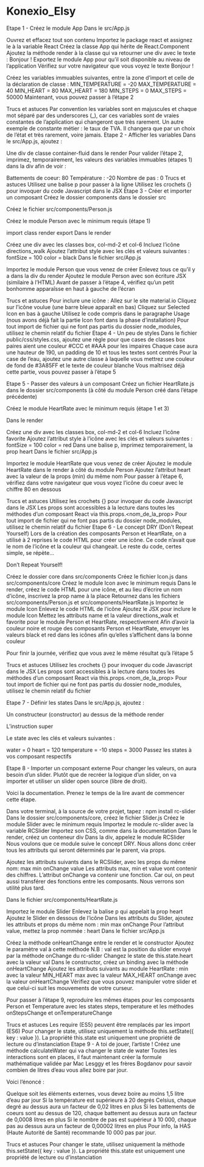 # Konexio_Elsy
Etape 1 - Créez le module App
Dans le src/App.js

Ouvrez et effacez tout son contenu
Importez le package react et assignez le à la variable React
Créez la classe App qui hérite de React.Component
Ajoutez la méthode render à la classe qui va retourner une div avec le texte : Bonjour !
Exportez le module App pour qu’il soit disponible au niveau de l’application
Vérifiez sur votre navigateur que vous voyez le texte Bonjour !

Créez les variables immuables suivantes, entre la zone d’import et celle de la déclaration de classe :
MIN_TEMPERATURE = -20
MAX_TEMPERATURE = 40
MIN_HEART = 80
MAX_HEART = 180
MIN_STEPS = 0
MAX_STEPS = 50000
Maintenant, vous pouvez passer à l’étape 2

Trucs et astuces
Par convention les variables sont en majuscules et chaque mot séparé par des underscores (_), car ces variables sont de vraies constantes de l’application qui changeront que très rarement. Un autre exemple de constante métier : le taux de TVA. Il changera que par un choix de l’état et très rarement, voire jamais.
Etape 2 - Afficher les variables
Dans le src/App.js, ajoutez :

Une div de classe container-fluid dans le render
Pour valider l’étape 2, imprimez, temporairement, les valeurs des variables immuables (étapes 1) dans la div afin de voir :

Battements de coeur: 80
Température : -20
Nombre de pas : 0
Trucs et astuces
Utilisez une balise p pour passer à la ligne
Utilisez les crochets {} pour invoquer du code Javascript dans le JSX
Etape 3 - Créer et importer un composant
Créez le dossier components dans le dossier src

Créez le fichier src/components/Person.js

Créez le module Person avec le minimum requis (étape 1)

import
class
render
export
Dans le render

Créez une div avec les classes box, col-md-2 et col-6
Incluez l’icône directions_walk
Ajoutez l’attribut style avec les clés et valeurs suivantes :
fontSize = 100
color = black
Dans le fichier src/App.js

Importez le module Person que vous venez de créer
Enlevez tous ce qu’il y a dans la div du render
Ajoutez le module Person avec son écriture JSX (similaire à l’HTML)
Avant de passer à l’étape 4, vérifiez qu’un petit bonhomme apparaîsse en haut à gauche de l’écran

Trucs et astuces
Pour inclure une icône :
Allez sur le site material.io
Cliquez sur l’icône voulue (une barre bleue apparaît en bas)
Cliquez sur Selected Icon en bas à gauche
Utilisez le code compris dans le paragraphe Usage (nous avons déjà fait la partie Icon font dans la phase d’installation)
Pour tout import de fichier qui ne font pas partis du dossier node_modules, utilisez le chemin relatif du fichier
Etape 4 - Un peu de styles
Dans le fichier public/css/styles.css, ajoutez une règle pour que cases de classes box paires aient une couleur #CCC et #AAA pour les impaires
Chaque case aura une hauteur de 190, un padding de 10 et tous les textes sont centrés
Pour la case de l’eau, ajoutez une autre classe à laquelle vous mettrez une couleur de fond de #3A85FF et le texte de couleur blanche
Vous maîtrisez déjà cette partie, vous pouvez passer à l’étape 5

Etape 5 - Passer des valeurs à un composant
Créez un fichier HeartRate.js dans le dossier src/components (à côté du module Person créé dans l’étape précédente)

Créez le module HeartRate avec le minimum requis (étape 1 et 3)

Dans le render

Créez une div avec les classes box, col-md-2 et col-6
Incluez l’icône favorite
Ajoutez l’attribut style à l’icône avec les clés et valeurs suivantes :
fontSize = 100
color = red
Dans une balise p, imprimez temporairement, la prop heart
Dans le fichier src/App.js

Importez le module HeartRate que vous venez de créer
Ajoutez le module HeartRate dans le render à côté du module Person
Ajoutez l’attribut heart avec la valeur de la props (min) du même nom
Pour passer à l’étape 6, vérifiez dans votre navigateur que vous voyez l’icône du coeur avec le chiffre 80 en dessous

Trucs et astuces
Utilisez les crochets {} pour invoquer du code Javascript dans le JSX
Les props sont accessibles à la lecture dans toutes les méthodes d’un composant React via this.props.<nom_de_la_prop>
Pour tout import de fichier qui ne font pas partis du dossier node_modules, utilisez le chemin relatif du fichier
Etape 6 - Le concept DRY (Don’t Repeat Yourself)
Lors de la création des composants Person et HeartRate, on a utilisé à 2 reprises le code HTML pour créer une icône. Ce code n’avait que le nom de l’icône et la couleur qui changeait. Le reste du code, certes simple, se répète…

Don’t Repeat Yourself!

Créez le dossier core dans src/components
Créez le fichier Icon.js dans src/components/core
Créez le module Icon avec le minimum requis
Dans le render, créez le code HTML pour une icône, et au lieu d’écrire un nom d’icône, inscrivez la prop name à la place
Retournez dans les fichiers src/components/Person.js et src/components/HeartRate.js
Importez le module Icon
Enlevez le code HTML de l’icône
Ajoutez le JSX pour inclure le module Icon
Mettez les attributs
name et la valeur directions_walk et favorite pour le module Person et HeartRate, respectivement
Afin d’avoir la couleur noire et rouge des composants Person et HeartRate, envoyer les valeurs black et red dans les icônes afin qu’elles s’affichent dans la bonne couleur

Pour finir la journée, vérifiez que vous avez le même résultat qu’à l’étape 5

Trucs et astuces
Utilisez les crochets {} pour invoquer du code Javascript dans le JSX
Les props sont accessibles à la lecture dans toutes les méthodes d’un composant React via this.props.<nom_de_la_prop>
Pour tout import de fichier qui ne font pas partis du dossier node_modules, utilisez le chemin relatif du fichier

Etape 7 - Définir les states
Dans le src/App.js, ajoutez :

Un constructeur (constructor) au dessus de la méthode render

L’instruction super

Le state avec les clés et valeurs suivantes :

water = 0
heart = 120
temperature = -10
steps = 3000
Passez les states à vos composant respectifs

Etape 8 - Importer un composant externe
Pour changer les valeurs, on aura besoin d’un slider. Plutôt que de recréer la logique d’un slider, on va importer et utiliser un slider open source (libre de droit).

Voici la documentation. Prenez le temps de la lire avant de commencer cette étape.

Dans votre terminal, à la source de votre projet, tapez : npm install rc-slider
Dans le dossier src/components/core, créez le fichier Slider.js
Créez le module Slider avec le minimum requis
Importez le module rc-slider avec la variable RCSlider
Importez son CSS, comme dans la documentation
Dans le render, créez un conteneur div
Dans la div, appelez le module RCSlider
Nous voulons que ce module suive le concept DRY. Nous allons donc créer tous les attributs qui seront déterminés par le parent, via props.

Ajoutez les attributs suivants dans le RCSlider, avec les props du même nom:
max
min
onChange
value
Les attributs max, min et value vont contenir des chiffres. L’attribut onChange va contenir une fonction. Car oui, on peut aussi transférer des fonctions entre les composants. Nous verrons son utilité plus tard.

Dans le fichier src/components/HeartRate.js

Importez le module Slider
Enlevez la balise p qui appelait la prop heart
Ajoutez le Slider en dessous de l’icône
Dans les attributs du Slider, ajoutez les attributs et props du même nom :
min
max
onChange
Pour l’attribut value, mettez la prop nommée : heart
Dans le fichier src/App.js

Créez la méthode onHeartChange entre le render et le constructor
Ajoutez le paramètre val à cette méthode
N.B : val est la position du slider envoyé par la méthode onChange du rc-slider
Changez le state de this.state.heart avec la valeur val
Dans le constructor, créez un binding avec la méthode onHeartChange
Ajoutez les attributs suivants au module HeartRate :
min avec la valeur MIN_HEART
max avec la valeur MAX_HEART
onChange avec la valeur onHeartChange
Vérifiez que vous pouvez manipuler votre slider et que celui-ci suit les mouvements de votre curseur.

Pour passer à l’étape 9, reproduire les mêmes étapes pour les composants Person et Temperature avec les states steps, temperature et les méthodes onStepsChange et onTemperatureChange

Trucs et astuces
Les require (ES5) peuvent être remplacés par les import (ES6)
Pour changer le state, utilisez uniquement la méthode this.setState({ key : value }). La propriété this.state est uniquement une propriété de lecture ou d’instanciation
Etape 9 - A toi de jouer, l’artiste !
Créez une méthode calculateWater qui va changer le state de water
Toutes les interactions sont en places, il faut maintenant créer la formule mathématique validée par Mac Lesggy et les frères Bogdanov pour savoir combien de litres d’eau vous allez boire par jour.

Voici l’énoncé :

Quelque soit les éléments externes, vous devez boire au moins 1,5 litre d’eau par jour
Si la température est supérieure à 20 degrés Celsius, chaque degré au dessus aura un facteur de 0,02 litres en plus
Si les battements de coeurs sont au dessus de 120, chaque battement au dessus aura un facteur de 0,0008 litres en plus
Si le nombre de pas est supérieur à 10 000, chaque pas au dessus aura un facteur de 0,00002 litres en plus
Pour info, la HAS (Haute Autorité de Santé) recommande 10 000 pas par jour.

Trucs et astuces
Pour changer le state, utilisez uniquement la méthode this.setState({ key : value }). La propriété this.state est uniquement une propriété de lecture ou d’instanciation